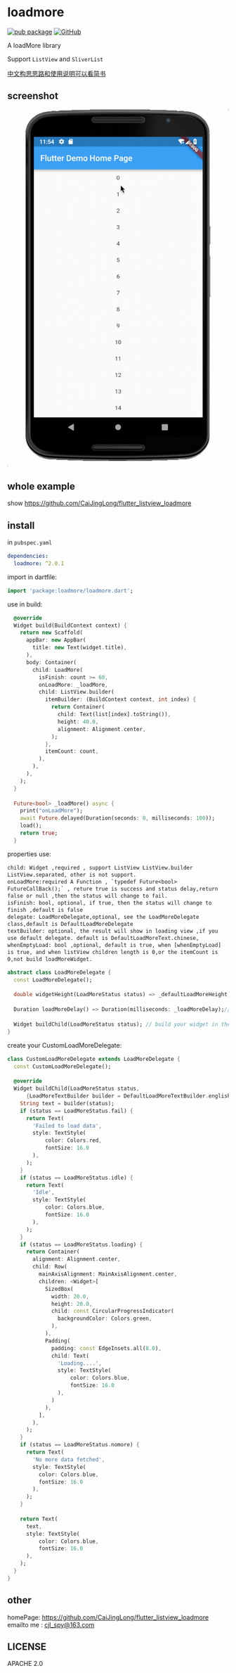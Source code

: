 # loadmore

[![pub package](https://img.shields.io/pub/v/loadmore.svg)](https://pub.dartlang.org/packages/loadmore)
[![GitHub](https://img.shields.io/github/license/OpenFlutter/flutter_listview_loadmore.svg)](https://github.com/OpenFlutter/flutter_listview_loadmore/tree/master/loadmore)

A loadMore library

Support `ListView` and `SliverList`

[中文构思思路和使用说明可以看简书](https://www.jianshu.com/p/abfd6f525316)

## screenshot

![img](https://github.com/CaiJingLong/some_asset/blob/master/loadmore1.gif)

## whole example

show https://github.com/CaiJingLong/flutter_listview_loadmore

## install

in `pubspec.yaml`

```yaml
dependencies:
  loadmore: ^2.0.1
```

import in dartfile:

```dart
import 'package:loadmore/loadmore.dart';
```

use in build:

```dart
  @override
  Widget build(BuildContext context) {
    return new Scaffold(
      appBar: new AppBar(
        title: new Text(widget.title),
      ),
      body: Container(
        child: LoadMore(
          isFinish: count >= 60,
          onLoadMore: _loadMore,
          child: ListView.builder(
            itemBuilder: (BuildContext context, int index) {
              return Container(
                child: Text(list[index].toString()),
                height: 40.0,
                alignment: Alignment.center,
              );
            },
            itemCount: count,
          ),
        ),
      ),
    );
  }

  Future<bool> _loadMore() async {
    print("onLoadMore");
    await Future.delayed(Duration(seconds: 0, milliseconds: 100));
    load();
    return true;
  }
```

properties use:

```properties
child: Widget ,required , support ListView ListView.builder ListView.separated, other is not support.
onLoadMore:required A Function , `typedef Future<bool> FutureCallBack();` , reture true is success and status delay,return false or null ,then the status will change to fail.
isFinish: bool, optional, if true, then the status will change to finish ,default is false
delegate: LoadMoreDelegate,optional, see the LoadMoreDelegate class,default is DefaultLoadMoreDelegate
textBuilder: optional, the result will show in loading view ,if you use default delegate. default is DefaultLoadMoreText.chinese,
whenEmptyLoad: bool ,optional, default is true, when [whenEmptyLoad] is true, and when listView children length is 0,or the itemCount is 0,not build loadMoreWidget.
```

```dart
abstract class LoadMoreDelegate {
  const LoadMoreDelegate();

  double widgetHeight(LoadMoreStatus status) => _defaultLoadMoreHeight; // the loadMore height. default is 80.0

  Duration loadMoreDelay() => Duration(milliseconds: _loadMoreDelay);// When widget is created, the refresh delay time is triggered.

  Widget buildChild(LoadMoreStatus status); // build your widget in the loadmore widget.
}
```

create your CustomLoadMoreDelegate:

```dart
class CustomLoadMoreDelegate extends LoadMoreDelegate {
  const CustomLoadMoreDelegate();

  @override
  Widget buildChild(LoadMoreStatus status,
      {LoadMoreTextBuilder builder = DefaultLoadMoreTextBuilder.english}) {
    String text = builder(status);
    if (status == LoadMoreStatus.fail) {
      return Text(
        'Failed to load data',
        style: TextStyle(
            color: Colors.red,
            fontSize: 16.0
        ),
      );
    }
    if (status == LoadMoreStatus.idle) {
      return Text(
        'Idle',
        style: TextStyle(
            color: Colors.blue,
            fontSize: 16.0
        ),
      );
    }
    if (status == LoadMoreStatus.loading) {
      return Container(
        alignment: Alignment.center,
        child: Row(
          mainAxisAlignment: MainAxisAlignment.center,
          children: <Widget>[
            SizedBox(
              width: 20.0,
              height: 20.0,
              child: const CircularProgressIndicator(
                backgroundColor: Colors.green,
              ),
            ),
            Padding(
              padding: const EdgeInsets.all(8.0),
              child: Text(
                'Loading....',
                style: TextStyle(
                    color: Colors.blue,
                    fontSize: 16.0
                ),
              )
            ),
          ],
        ),
      );
    }
    if (status == LoadMoreStatus.nomore) {
      return Text(
        'No more data fetched',
        style: TextStyle(
          color: Colors.blue,
          fontSize: 16.0
        ),
      );
    }

    return Text(
      text,
      style: TextStyle(
          color: Colors.blue,
          fontSize: 16.0
      ),
    );
  }
}
```

## other

homePage: https://github.com/CaiJingLong/flutter_listview_loadmore
emailto me : cjl_spy@163.com

## LICENSE

APACHE 2.0
